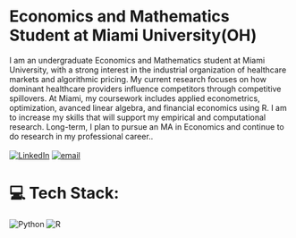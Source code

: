 # Economics and Mathematics Student at Miami University(OH)

I am an undergraduate Economics and Mathematics student at Miami University, with a strong interest in the industrial organization of healthcare markets and algorithmic pricing. My current research focuses on how dominant healthcare providers influence competitors through competitive spillovers. At Miami, my coursework includes applied econometrics, optimization, avanced linear algebra, and financial economics using R. I am to increase my skills that will support my empirical and computational research. Long-term, I plan to pursue an MA in Economics and continue to do research in my professional career..<br><br>
[![LinkedIn](https://img.shields.io/badge/LinkedIn-%230077B5.svg?logo=linkedin&logoColor=white)](https://linkedin.com/in/josephfranciswhite) [![email](https://img.shields.io/badge/Email-D14836?logo=gmail&logoColor=white)](mailto:whitejf@miamioh.edu) 

# 💻 Tech Stack:
![Python](https://img.shields.io/badge/python-3670A0?style=for-the-badge&logo=python&logoColor=ffdd54) ![R](https://img.shields.io/badge/r-%23276DC3.svg?style=for-the-badge&logo=r&logoColor=white)
